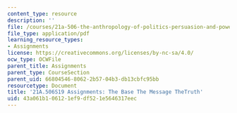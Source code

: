 ```yaml
---
content_type: resource
description: ''
file: /courses/21a-506-the-anthropology-of-politics-persuasion-and-power-spring-2019/43a061b106121ef9df521e5646317eec_MIT21A_506S19_MidtermExample3.pdf
file_type: application/pdf
learning_resource_types:
- Assignments
license: https://creativecommons.org/licenses/by-nc-sa/4.0/
ocw_type: OCWFile
parent_title: Assignments
parent_type: CourseSection
parent_uid: 66804546-8062-2b57-04b3-db13cbfc95bb
resourcetype: Document
title: '21A.506S19 Assignments: The Base The Message TheTruth'
uid: 43a061b1-0612-1ef9-df52-1e5646317eec
---
```

